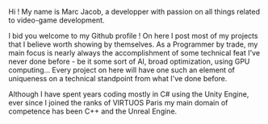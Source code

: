 Hi ! My name is Marc Jacob, a developper with passion on all things related to video-game development.

I bid you welcome to my Github profile ! On here I post most of my projects that I believe worth showing by themselves. As a Programmer by trade, my main focus is nearly always
the accomplishment of some technical feat I've never done before - be it some sort of AI, broad optimization, using GPU computing... Every project on here will have one such an element of uniqueness on a technical standpoint from what I've done before.

Although I have spent years coding mostly in C# using the Unity Engine, ever since I joined the ranks of VIRTUOS Paris my main domain of competence has been C++ and the Unreal Engine.

<!---
MarcJacob/MarcJacob is a ✨ special ✨ repository because its `README.md` (this file) appears on your GitHub profile.
You can click the Preview link to take a look at your changes.
--->
